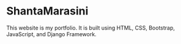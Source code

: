 # ShantaMarasini
This website is my portfolio. It is built using HTML, CSS, Bootstrap, JavaScript, and Django Framework.
